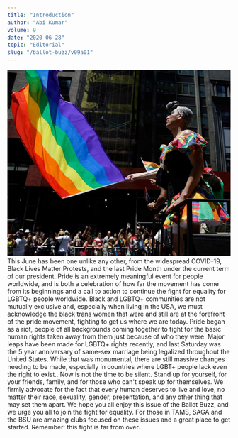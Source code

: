 ```yaml
---
title: "Introduction"
author: "Abi Kumar"
volume: 9
date: "2020-06-28"
topic: "Editorial"
slug: "/ballot-buzz/v09a01"
---
```


![](./img/v09a01img.jpg)
This June has been one unlike any other, from the widespread COVID-19, Black Lives Matter Protests, and the last Pride Month under the current term of our president. Pride is an extremely meaningful event for people worldwide, and is both a celebration of how far the movement has come from its beginnings and a call to action to continue the fight for equality for LGBTQ+ people worldwide. Black and LGBTQ+ communities are not mutually exclusive and, especially when living in the USA, we must acknowledge the black trans women that were and still are at the forefront of the pride movement, fighting to get us where we are today. Pride began as a riot, people of all backgrounds coming together to fight for the basic human rights taken away from them just because of who they were. Major leaps have been made for LGBTQ+ rights recently, and last Saturday was the 5 year anniversary of same-sex marriage being legalized throughout the United States. While that was monumental, there are still massive changes needing to be made, especially in countries where LGBT+ people lack even the right to exist.. Now is not the time to be silent. Stand up for yourself, for your friends, family, and for those who can't speak up for themselves. We firmly advocate for the fact that every human deserves to live and love, no matter their race, sexuality, gender, presentation, and any other thing that may set them apart. We hope you all enjoy this issue of the Ballot Buzz, and we urge you all to join the fight for equality. For those in TAMS, SAGA and the BSU are amazing clubs focused on these issues and a great place to get started. Remember: this fight is far from over.